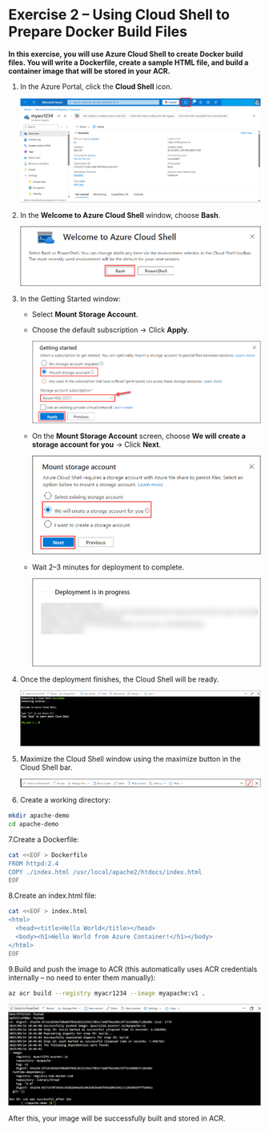# Exercise 2 – Using Cloud Shell to Prepare Docker Build Files
**In this exercise, you will use Azure Cloud Shell to create Docker build files. You will write a Dockerfile, create a sample HTML file, and build a container image that will be stored in your ACR.**

1. In the Azure Portal, click the **Cloud Shell** icon.
   
   ![](./azurelab/csd.5.png)

3. In the **Welcome to Azure Cloud Shell** window, choose **Bash**.
    
   ![](./azurelab/csd1.png)

4. In the Getting Started window:  
   - Select **Mount Storage Account**.  
   - Choose the default subscription → Click **Apply**.
     
     ![](./azurelab/csd2.png)
     
   - On the **Mount Storage Account** screen, choose **We will create a storage account for you** → Click **Next**.
     
     ![](./azurelab/csd3.png)
     
   - Wait 2–3 minutes for deployment to complete.
      
     ![](./azurelab/csd4.png)  

5. Once the deployment finishes, the Cloud Shell will be ready.
    
   ![](./azurelab/csd5.png)  

6. Maximize the Cloud Shell window using the maximize button in the Cloud Shell bar.
     
   ![](./azurelab/csd6.png)  

7. Create a working directory:
 
```bash
mkdir apache-demo
cd apache-demo
```
   
7.Create a Dockerfile:

```bash
cat <<EOF > Dockerfile
FROM httpd:2.4
COPY ./index.html /usr/local/apache2/htdocs/index.html
EOF
```


8.Create an index.html file:

```bash
cat <<EOF > index.html
<html>
  <head><title>Hello World</title></head>
  <body><h1>Hello World from Azure Container!</h1></body>
</html>
EOF
```


9.Build and push the image to ACR (this automatically uses ACR credentials internally – no need to enter them manually):

```bash
az acr build --registry myacr1234 --image myapache:v1 .
```
![](./azurelab/csd7.png)

After this, your image will be successfully built and stored in ACR.

